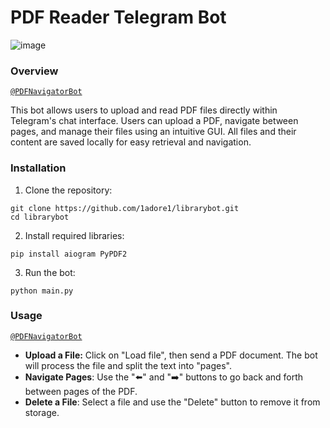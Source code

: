 # PDF Reader Telegram Bot
![image](https://github.com/user-attachments/assets/adb97071-7e06-4ff0-a2ee-ce8a0151c7d3)
### Overview
[```@PDFNavigatorBot```](https://t.me/PDFNavigatorBot)

This bot allows users to upload and read PDF files directly within Telegram's chat interface. 
Users can upload a PDF, navigate between pages, and manage their files using an intuitive GUI. 
All files and their content are saved locally for easy retrieval and navigation.

### Installation
1. Clone the repository:
```
git clone https://github.com/1adore1/librarybot.git
cd librarybot
```
2. Install required libraries:
```
pip install aiogram PyPDF2
```
3. Run the bot:
```
python main.py
```
### Usage
[```@PDFNavigatorBot```](https://t.me/PDFNavigatorBot)
* **Upload a File:** Click on "Load file", then send a PDF document. The bot will process the file and split the text into "pages".
* **Navigate Pages**: Use the "⬅️" and "➡️" buttons to go back and forth between pages of the PDF.
* **Delete a File**: Select a file and use the "Delete" button to remove it from storage.
